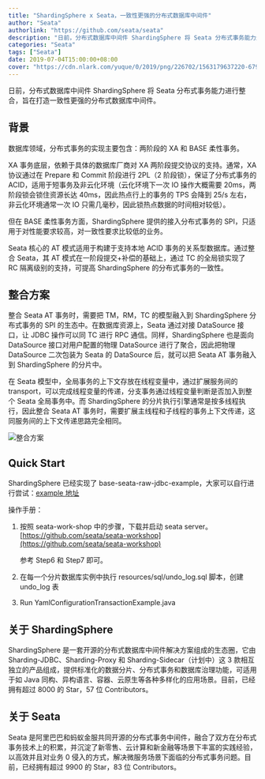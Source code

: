 ```yaml
---
title: "ShardingSphere x Seata，一致性更强的分布式数据库中间件"
author: "Seata"
authorlink: "https://github.com/seata/seata"
description: "日前，分布式数据库中间件 ShardingSphere 将 Seata 分布式事务能力进行整合，旨在打造一致性更强的分布式数据库中间件。"
categories: "Seata"
tags: ["Seata"]
date: 2019-07-04T15:00:00+08:00
cover: "https://cdn.nlark.com/yuque/0/2019/png/226702/1563179637220-67983326-d155-4b28-be39-c86f653727f9.png"
---
```


日前，分布式数据库中间件 ShardingSphere 将 Seata 分布式事务能力进行整合，旨在打造一致性更强的分布式数据库中间件。

## 背景

数据库领域，分布式事务的实现主要包含：两阶段的 XA 和 BASE 柔性事务。

XA 事务底层，依赖于具体的数据库厂商对 XA 两阶段提交协议的支持。通常，XA 协议通过在 Prepare 和 Commit 阶段进行 2PL（2 阶段锁），保证了分布式事务的 ACID，适用于短事务及非云化环境（云化环境下一次 IO 操作大概需要 20ms，两阶段锁会锁住资源长达 40ms，因此热点行上的事务的 TPS 会降到 25/s 左右，非云化环境通常一次 IO 只需几毫秒，因此锁热点数据的时间相对较低）。

但在 BASE 柔性事务方面，ShardingSphere 提供的接入分布式事务的 SPI，只适用于对性能要求较高，对一致性要求比较低的业务。

Seata 核心的 AT 模式适用于构建于支持本地 ACID 事务的关系型数据库。通过整合 Seata，其 AT 模式在一阶段提交+补偿的基础上，通过 TC 的全局锁实现了 RC 隔离级别的支持，可提高 ShardingSphere 的分布式事务的一致性。

## 整合方案

整合 Seata AT 事务时，需要把 TM，RM，TC 的模型融入到 ShardingSphere 分布式事务的 SPI 的生态中。在数据库资源上，Seata 通过对接 DataSource 接口，让 JDBC 操作可以同 TC 进行 RPC 通信。同样，ShardingSphere 也是面向 DataSource 接口对用户配置的物理 DataSource 进行了聚合，因此把物理  DataSource 二次包装为 Seata 的 DataSource 后，就可以把 Seata AT 事务融入到 ShardingSphere 的分片中。

在 Seata 模型中，全局事务的上下文存放在线程变量中，通过扩展服务间的  transport，可以完成线程变量的传递，分支事务通过线程变量判断是否加入到整个 Seata 全局事务中。而 ShardingSphere 的分片执行引擎通常是按多线程执行，因此整合 Seata AT 事务时，需要扩展主线程和子线程的事务上下文传递，这同服务间的上下文传递思路完全相同。

![整合方案](https://cdn.nlark.com/yuque/0/2019/png/226702/1562204338242-dec7a181-e03f-48f5-8c0c-6f7f3189c281.png)

## Quick Start

ShardingSphere 已经实现了 base-seata-raw-jdbc-example，大家可以自行进行尝试：[example 地址](https://github.com/apache/incubator-shardingsphere-example/tree/dev/sharding-jdbc-example/transaction-example/transaction-base-seata-example/transaction-base-seata-raw-jdbc-example)

操作手册：

1. 按照 seata-work-shop 中的步骤，下载并启动 seata server。
   [https://github.com/seata/seata-workshop](https://github.com/seata/seata-workshop)

   参考 Step6 和 Step7 即可。

2. 在每一个分片数据库实例中执行 resources/sql/undo_log.sql 脚本，创建 undo_log 表

3. Run YamlConfigurationTransactionExample.java

## 关于 ShardingSphere

ShardingSphere 是一套开源的分布式数据库中间件解决方案组成的生态圈，它由 Sharding-JDBC、Sharding-Proxy 和 Sharding-Sidecar（计划中）这 3 款相互独立的产品组成，提供标准化的数据分片、分布式事务和数据库治理功能，可适用于如 Java 同构、异构语言、容器、云原生等各种多样化的应用场景。目前，已经拥有超过 8000 的 Star，57 位 Contributors。

## 关于 Seata

Seata 是阿里巴巴和蚂蚁金服共同开源的分布式事务中间件，融合了双方在分布式事务技术上的积累，并沉淀了新零售、云计算和新金融等场景下丰富的实践经验，以高效并且对业务 0 侵入的方式，解决微服务场景下面临的分布式事务问题。目前，已经拥有超过 9900 的 Star，83 位 Contributors。
